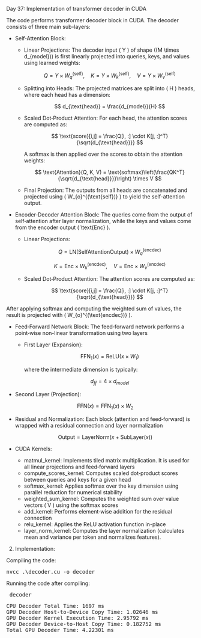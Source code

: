 Day 37: Implementation of transformer decoder in CUDA

The code performs transformer decoder block in CUDA. The decoder consists of three main sub-layers:
  - Self‑Attention Block:
    - Linear Projections: The decoder input \( Y \) of shape \((M \times d_{model})\) is first linearly projected into queries, keys, and values using learned weights:
  
      $$
      Q = Y \times W_{q}^{(\text{self})},\quad K = Y \times W_{k}^{(\text{self})},\quad V = Y \times W_{v}^{(\text{self})}
      $$
  
    - Splitting into Heads: The projected matrices are split into \( H \) heads, where each head has a dimension:
  
      $$
      d_{\text{head}} = \frac{d_{model}}{H}
      $$
  
    - Scaled Dot‑Product Attention: For each head, the attention scores are computed as:
  
      $$
      \text{score}[i,j] = \frac{Q[i, :] \cdot K[j, :]^T}{\sqrt{d_{\text{head}}}}
      $$
    
      A softmax is then applied over the scores to obtain the attention weights:
    
      $$
      \text{Attention}(Q, K, V) = \text{softmax}\left(\frac{QK^T}{\sqrt{d_{\text{head}}}}\right) \times V
      $$
  
    - Final Projection: The outputs from all heads are concatenated and projected using \( W_{o}^{(\text{self})} \) to yield the self-attention output.

  - Encoder‑Decoder Attention Block: The queries come from the output of self‑attention after layer normalization, while the keys and values come from the encoder output \( \text{Enc} \).

    - Linear Projections: 
    
      $$
      Q = \text{LN}(\text{SelfAttentionOutput}) \times W_{q}^{(\text{encdec})}
      $$
      
      $$
      K = \text{Enc} \times W_{k}^{(\text{encdec})},\quad V = \text{Enc} \times W_{v}^{(\text{encdec})}
      $$
  
    - Scaled Dot‑Product Attention: The attention scores are computed as:
  
      $$
      \text{score}[i,j] = \frac{Q[i, :] \cdot K[j, :]^T}{\sqrt{d_{\text{head}}}}
      $$
  
  After applying softmax and computing the weighted sum of values, the result is projected with \( W_{o}^{(\text{encdec})} \).

- Feed‑Forward Network Block: The feed‑forward network performs a point‑wise non-linear transformation using two layers

  - First Layer (Expansion):

    $$
    \text{FFN}_1(x) = \text{ReLU}(x \times W_1)
    $$
    
    where the intermediate dimension is typically:
    
    $$
    d_{ff} = 4 \times d_{model}
    $$
  
- Second Layer (Projection):

    $$
    \text{FFN}(x) = \text{FFN}_1(x) \times W_2
    $$

- Residual and Normalization: Each block (attention and feed‑forward) is wrapped with a residual connection and layer normalization
  
  $$
  \text{Output} = \text{LayerNorm}(x + \text{SubLayer}(x))
  $$


- CUDA Kernels:
  - matmul_kernel: Implements tiled matrix multiplication. It is used for all linear projections and feed‑forward layers
  - compute_scores_kernel: Computes scaled dot‑product scores between queries and keys for a given head
  - softmax_kernel: Applies softmax over the key dimension using parallel reduction for numerical stability
  - weighted_sum_kernel: Computes the weighted sum over value vectors \( V \) using the softmax scores
  - add_kernel: Performs element‑wise addition for the residual connection
  - relu_kernel: Applies the ReLU activation function in-place
  - layer_norm_kernel: Computes the layer normalization (calculates mean and variance per token and normalizes features).

2) Implementation:

Compiling the code:  

<pre>nvcc .\decoder.cu -o decoder</pre>

Running the code after compiling: 

<pre> decoder </pre>

<pre>CPU Decoder Total Time: 1697 ms
GPU Decoder Host-to-Device Copy Time: 1.02646 ms
GPU Decoder Kernel Execution Time: 2.95792 ms
GPU Decoder Device-to-Host Copy Time: 0.182752 ms
Total GPU Decoder Time: 4.22301 ms</pre>